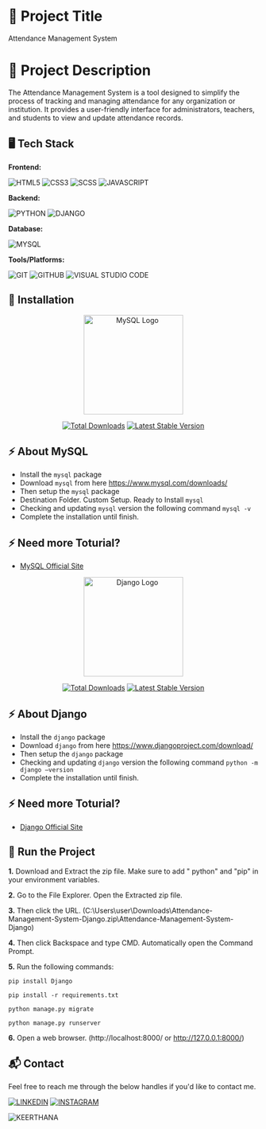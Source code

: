 # 🔗 Project Title
Attendance Management System


# 🔗 Project Description
The Attendance Management System is a tool designed to simplify the process of tracking and managing attendance for any organization or institution. It provides a user-friendly interface for administrators, teachers, and students to view and update attendance records.


## 🖥️ Tech Stack
**Frontend:**

![HTML5](https://img.shields.io/badge/HTML5-E34F26?style=for-the-badge&logo=html5&logoColor=white)
![CSS3](https://img.shields.io/badge/CSS3-1572B6?style=for-the-badge&logo=css3&logoColor=white)
![SCSS](https://img.shields.io/badge/SCSS-CC6699?style=for-the-badge&logo=scss&logoColor=white)
![JAVASCRIPT](https://img.shields.io/badge/JavaScript-F7DF1E?style=for-the-badge&logo=javascript&logoColor=black)

**Backend:**

![PYTHON](https://img.shields.io/badge/Python-3776AB?style=for-the-badge&logo=python&logoColor=white)
![DJANGO](https://img.shields.io/badge/Django-092E20?style=for-the-badge&logo=django&logoColor=white)

**Database:**

![MYSQL](https://img.shields.io/badge/MySQL-00000F?style=for-the-badge&logo=mysql&logoColor=white)

**Tools/Platforms:**

![GIT](https://img.shields.io/badge/GIT-E44C30?style=for-the-badge&logo=git&logoColor=white)
![GITHUB](https://img.shields.io/badge/GitHub-100000?style=for-the-badge&logo=github&logoColor=white)
![VISUAL STUDIO CODE](https://img.shields.io/badge/Visual_Studio_Code-0078D4?style=for-the-badge&logo=visual%20studio%20code&logoColor=white)


## 📌 Installation

<p align="center"><a href="https://www.mysql.com/" target="_blank"><img src="https://github.com/keerthanam12/Attendance-Management-System/assets/145577874/301685ab-a3ae-4323-b8d0-96e708df9b30" width="200" alt="MySQL Logo"></a></p>

<p align="center">
<a href="https://packagist.org/packages/dg/mysql-dump"><img src="https://img.shields.io/packagist/dt/dg/mysql-dump" alt="Total Downloads"></a>
<a href="https://packagist.org/packages/dg/mysql-dump"><img src="https://img.shields.io/packagist/v/dg/mysql-dump" alt="Latest Stable Version"></a>
</p>

## ⚡ About MySQL
  * Install the `mysql` package
  * Download `mysql` from here https://www.mysql.com/downloads/
  * Then setup the `mysql` package
  * Destination Folder. Custom Setup. Ready to Install `mysql`
  * Checking and updating `mysql` version the following command `mysql -v`
  * Complete the installation until finish.

## ⚡ Need more Toturial?
  * [MySQL Official Site](https://www.mysql.com/)

<p align="center"><a href="https://www.djangoproject.com/" target="_blank"><img src="https://github.com/keerthanam12/Attendance-Management-System/assets/145577874/7ea48dc3-d5a6-4672-8969-c0ed9d4caf8e" width="200" alt="Django Logo"></a></p>

<p align="center">
<a href="https://packagist.org/packages/kyslik/django-signer"><img src="https://img.shields.io/packagist/dt/kyslik/django-signer" alt="Total Downloads"></a>
<a href="https://packagist.org/packages/kyslik/django-signer"><img src="https://img.shields.io/packagist/v/kyslik/django-signer" alt="Latest Stable Version"></a>
</p>

## ⚡ About Django
  * Install the `django` package
  * Download `django` from here https://www.djangoproject.com/download/
  * Then setup the `django` package
  * Checking and updating `django` version the following command `python -m django –version`
  * Complete the installation until finish.

## ⚡ Need more Toturial?
  * [Django Official Site](https://www.djangoproject.com/)


## 🚀 Run the Project
**1.** Download and Extract the zip file. Make sure to add " python" and "pip" in your environment variables.

**2.** Go to the File Explorer. Open the Extracted zip file.

**3.** Then click the URL. (C:\Users\user\Downloads\Attendance-Management-System-Django.zip\Attendance-Management-System-Django)

**4.** Then click Backspace and type CMD. Automatically open the Command Prompt.

**5.** Run the following commands:

```
pip install Django
```
```
pip install -r requirements.txt
```
```
python manage.py migrate
```
```
python manage.py runserver
```

**6.** Open a web browser. (http://localhost:8000/ or http://127.0.0.1:8000/)


## 📬 Contact

Feel free to reach me through the below handles if you'd like to contact me.

[![LINKEDIN](https://img.shields.io/badge/LinkedIn-0077B5?style=for-the-badge&logo=linkedin&logoColor=white)](https://www.linkedin.com/in/keerthana-m-083454259)
[![INSTAGRAM](https://img.shields.io/badge/Instagram-E4405F?style=for-the-badge&logo=instagram&logoColor=white)](https://www.instagram.com/keerthana0mohan)

![KEERTHANA](http://ForTheBadge.com/images/badges/built-with-love.svg)
